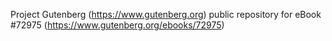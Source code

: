 Project Gutenberg (https://www.gutenberg.org) public repository
for eBook #72975 (https://www.gutenberg.org/ebooks/72975)
